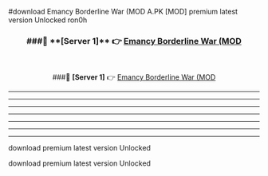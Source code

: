 #download Emancy Borderline War (MOD A.PK [MOD] premium latest version Unlocked ron0h 



<div align="center">
<h3>###🔹 **[Server 1]** 👉 <a href="https://download1apk.web.app/">Emancy Borderline War (MOD</a></h3><br>


###🔹 **[Server 1]** 👉 <a href="https://download1apk.web.app/">Emancy Borderline War (MOD</a></h3>
</div>



----------------------------------------------------------

----------------------------------------------------------

----------------------------------------------------------

----------------------------------------------------------

----------------------------------------------------------

----------------------------------------------------------

----------------------------------------------------------

download premium latest version Unlocked

download premium latest version Unlocked
